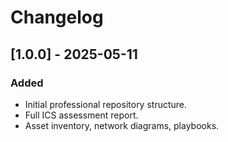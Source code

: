 # Changelog

## [1.0.0] - 2025-05-11
### Added
- Initial professional repository structure.
- Full ICS assessment report.
- Asset inventory, network diagrams, playbooks.
